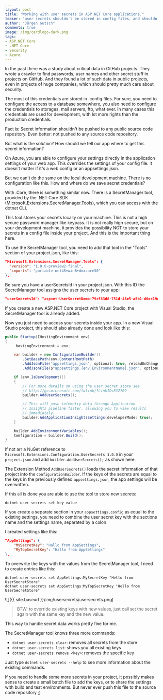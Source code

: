 ```yaml
--- 
layout: post
title: "Working with user secrets in ASP.​NET Core applications."
teaser: "user secrets shouldn't be stored in config files, and shouldn't be pushed to any source code repository. The SecretManager is a tool, that helps you to manage and use your secrets without saving them in a file inside your project."
author: "Jürgen Gutsch"
comments: true
image: /img/cardlogo-dark.png
tags: 
- ASP.​NET Core
- .NET Core
- Security
- Azure
---
```


In the past there was a study about critical data in GitHub projects. They wrote a crawler to find passwords, user names and other secret stuff in projects on GitHub. And they found a lot of such data in public projects, even in projects of huge companies, which should pretty much care about security. 

The most of this credentials are stored in .config files. For sure, you need to configure the access to a database somewhere, you also need to configure the credentials to storages, mail servers, ftp, what ever. In many cases this credentials are used for development, with lot more rights than the production credentials.

Fact is: Secret information shouldn't be pushed to any public source code repository. Even better: not pushed to any source code repository.

But what is the solution? How should we tell our app where to get this secret information?

On Azure, you are able to configure your settings directly in the application settings of your web app. This overrides the settings of your config file. It doesn't matter if it's a web.config or an appsettings.json.

But we can't do the same on the local development machine. There is no configuration like this. How and where do we save secret credentials?

With .Core, there is something similar now. There is a SecretManager tool, provided by the .NET Core SDK (Microsoft.Extensions.SecretManager.Tools), which you can access with the dotnet CLI. 

This tool stores your secrets locally on your machine. This is not a high secure password manager like keypass. It is not really high secure, but on your development machine, it provides the possibility NOT to store your secrets in a config file inside your project. And this is the important thing here.

To use the SecretManager tool, you need to add that tool in the "Tools" section of your project.json, like this:

~~~ json
"Microsoft.Extensions.SecretManager.Tools": {
  "version": "1.0.0-preview2-final",
  "imports": "portable-net45+win8+dnxcore50"
},
~~~

Be sure you have a userSecretsId in your project.json. With this ID the SecretManager tool assigns the user secrets to your app:

~~~ json
"userSecretsId": "aspnet-UserSecretDemo-79c563d8-751d-48e5-a5b1-d0ec19e5d2b0",
~~~

If you create a new ASP.NET Core project with Visual Studio, the SecretManager tool is already added. 

Now you just need to access your secrets inside your app. In a new Visual Studio project, this should also already done and look like this:

~~~ csharp
public Startup(IHostingEnvironment env)
{
    _hostingEnvironment = env;

    var builder = new ConfigurationBuilder()
        .SetBasePath(env.ContentRootPath)
        .AddJsonFile("appsettings.json", optional: true, reloadOnChange: true)
        .AddJsonFile($"appsettings.{env.EnvironmentName}.json", optional: true);

    if (env.IsDevelopment())
    {
        // For more details on using the user secret store see 
        // http://go.microsoft.com/fwlink/?LinkID=532709
        builder.AddUserSecrets();

        // This will push telemetry data through Application 
        // Insights pipeline faster, allowing you to view results 
        // immediately.
        builder.AddApplicationInsightsSettings(developerMode: true);
    }

    builder.AddEnvironmentVariables();
    Configuration = builder.Build();
}
~~~

If not arr a NuGet reference to `Microsoft.Extensions.Configuration.UserSecrets 1.0.0` in your `project.json` and add `builder.AddUserSecrets();` as shown here.


The Extension Method `AddUserSecrets()` loads the secret information of that project into the `ConfigurationBuilder`. If the keys of the secrets are equal to the keys in the previously defined `appsettings.json`, the app settings will be overwritten.

If this all is done you are able to use the tool to store new secrets:

~~~ batch
dotnet user-secrets set key value
~~~

If you create a separate section in your `appsettings.config` as equal to the existing settings, you need to combine the user secret key with the sections name and the settings name, separated by a colon.

I created settings like this:

~~~ json
"AppSettings": {
    "MySecretKey": "Hallo from AppSettings",
    "MyTopSecretKey": "Hallo from AppSettings"
},
~~~

To overwrite the keys with the values from the SecretManager tool, I need to create entries like this:

~~~ batch
dotnet user-secrets set AppSettings:MySecretKey "Hello from UserSecretStore"
dotnet user-secrets set AppSettings:MyTopSecretKey "Hello from UserSecretStore"
~~~

![]({{ site.baseurl }}/img/usersecrets/usersecrets.png)

> BTW: to override existing keys with new values, just call set the secret again with the same key and the new value.

This way to handle secret data works pretty fine for me. 

The SecretManager tool knows three more commands:
- `dotnet user-secrets clear`: removes all secrets from the store
- `dotnet user-secrets list`: shows you all existing keys
- `dotnet user-secrets remove <key>`: removes the specific key

Just type `dotnet user-secrets --help` to see more information about the existing commands.

If you need to handle some more secrets in your project, it possibly makes sense to create a small batch file to add the keys, or to share the settings with build and test environments. But never ever push this file to the source code repository ;)